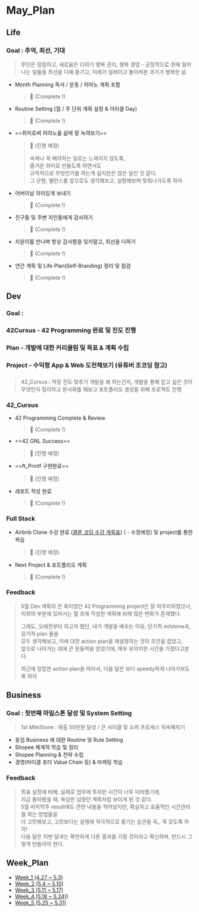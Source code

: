 



# May_Plan




## Life



### Goal : 추억, 최선, 기대

> 루틴은 정립하고, 새로움은 더하기
> 행복 관리, 행복 경영 - 긍정적으로 현재 일어나는 일들을 최선을 다해 즐기고, 미래가 설레이고 돌이켜본 과거가 행복한 삶.



- Month Planning
  독서 / 운동 / 피아노 계획 포함
  
  > 🐥 (Complete !)
- Routine Setting (월 / 주 단위 계획 설정 & 미라클 Day)

  > 🐥 (Complete !)
- ==취미로써 피아노를 삶에 잘 녹여보기==

  > 🐤 (진행 예정)
  >
  > 숙제나 꼭 해야하는 일로는 느껴지지 않도록,  
  > 즐거운 취미로 만들도록 하면서도  
  > 규칙적으로 무엇인가를 하는게 쉽지만은 않은 일인 것 같다.  
  > 그 균형, 밸런스를 앞으로도 생각해보고, 실험해보며 맞춰나가도록 하자
- 어버이날 의미있게 보내기

  > 🐥 (Complete !)
- 친구들 및 주변 지인들에게 감사하기

  > 🐥 (Complete !)
- 지윤이를 만나며 항상 감사함을 잊지말고, 최선을 다하기

  > 🐥 (Complete !)
- 연간 계획 및 Life Plan(Self-Branding) 정리 및 점검

  > 🐥 (Complete !)



## Dev



### Goal : 

### 42Cursus - 42 Programming 완료 및 진도 진행

### Plan - 개발에 대한 커리큘럼 및 목표 & 계획 수립

### Project - 수익형 App & Web 도전해보기 (유튜버 조코딩 참고)

###  

> 42_Cursus : 적정 진도 맞추기
> 개발을 왜 하는건지, 개발을 통해 얻고 싶은 것이 무엇인지 정리하고 문서화를 해보고
> 포트폴리오 생성을 위해 프로젝트 진행



### 42_Cursus

- 42 Programming Complete & Review

  > 🐥 (Complete !)

- ==42 GNL Success==

  > 🐤 (진행 예정)

- ==ft_Printf 구현완료==

  > 🐤 (진행 예정)

- 레포트 작성 완료
  
  > 🐥 (Complete !)

### Full Stack

- Airbnb Clone 수강 완료 ([클론 코딩 수강 계획표](/Users/sjeon/Desktop/For_min/Dev_Place/Airbnb_clone/README.md)) ( - 수정예정) 및 project를 통한 복습

  > 🐤 (진행 예정)
- Next Project & 포트폴리오 계획 

  > 🐥 (Complete !)



### Feedback

> 5월 Dev 계획의 큰 축이었던 42 Programming project은 잘 마무리하였으나,  
> 이외의 부분에 있어서는 월 초에 작성한 계획에 비해 많은 변화가 존재했다.
>
> 그래도, 오래전부터 하고자 했던, 내가 개발을 배우는 이유, 단기적 milstone과, 장기적 plan 들을  
> 모두 생각해보고, 이에 대한 action plan을 재설정하는 것의 초안을 잡았고,  
> 앞으로 나아가는 데에 큰 원동력을 얻었기에, 매우 유의미한 시간을 가졌다고본다.
>
> 최근에 정립한 action plan을 따라서, 다음 달은 보다 speedy하게 나아가보도록 하자 



## Business



### Goal : 첫번째 마일스톤 달성 및 System Setting

> 1st MileStone : 매출 50만원 달성 / 큰 사이클 및 쇼피 프로세스 익숙해지기



- 동업 Business 에 대한 Routine 및 Rule Setting
- Shopee 체계적 학습 및 정리
- Shopee Planning & 전략 수립
- 경영(마이클 포터 Value Chain 등) & 마케팅 학습



### Feedback

> 목표 설정에 비해, 실제로 업무에 투자한 시간이 너무 미비했기에,   
> 지금 돌아봤을 때, 욕심만 넘쳤던 계획처럼 보이게 된 것 같다.  
> 5월 마지막주 result에도 관련 내용을 적어놨지만, 확실하고 효율적인 시간관리를 하는 방법들을  
> 더 고민해보고, 고민보다는 실행에 적극적으로 옮기는 습관을 꼭,, 꼭 갖도록 하자!  
> 다음 달은 이번 달과는 확연하게 다른 결과를 가질 것이라고 확신하며, 반드시 그렇게 만들어야 한다.



## Week_Plan



- [Week_1 (4.27 ~ 5.3)](/Users/sjeon/Desktop/For_min/Life_Style/2020/May/Week_1(4.27~5.3)/week_1_result.md)
- [Week_2 (5.4 ~ 5.10)](/Users/sjeon/Desktop/For_min/Plan/2020/May/Week_2(5.4~10)/week_2_result.md)
- [Week_3 (5.11 ~ 5.17)](/Users/sjeon/Desktop/For_min/Plan/2020/May/Week_3(5.11~17)/week_3_result.md)
- [Week_4 (5.18 ~ 5.24)](/Users/sjeon/Desktop/For_min/Plan/2020/May/Week_4(5.18~24)/week_4_result.md))
- [Week_5 (5.25 ~ 5.31)](/Users/sjeon/Desktop/For_min/Plan/2020/May/Week_5(5.25~31)/week_5_result.md)